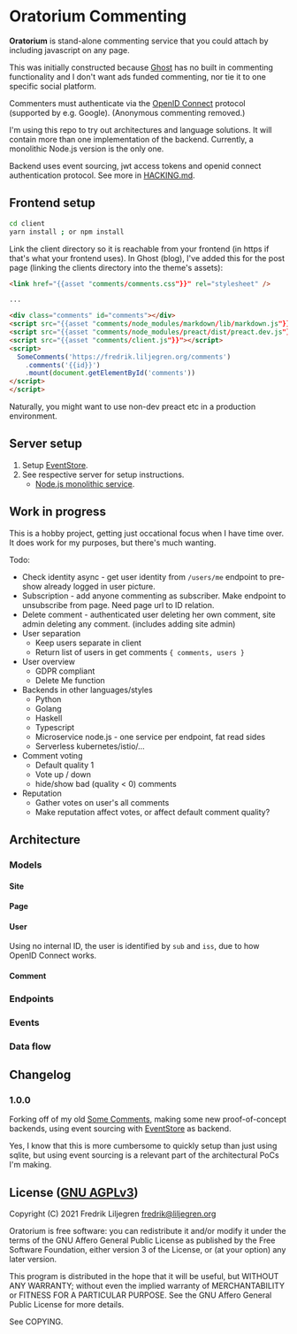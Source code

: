 Oratorium Commenting
====================

**Oratorium** is stand-alone commenting service that you could attach by
including javascript on any page.

This was initially constructed because [Ghost](https://ghost.org/) has no built
in commenting functionality and I don't want ads funded commenting, nor tie it
to one specific social platform.

Commenters must authenticate via the
[OpenID Connect](https://openid.net/connect/) protocol (supported by
e.g. Google).  (Anonymous commenting removed.)

I'm using this repo to try out architectures and language solutions.  It will
contain more than one implementation of the backend.  Currently, a monolithic
Node.js version is the only one.

Backend uses event sourcing, jwt access tokens and openid connect
authentication protocol.  See more in [HACKING.md](./HACKING.md).


Frontend setup
--------------

```bash
cd client
yarn install ; or npm install
```

Link the client directory so it is reachable from your frontend (in https if
that's what your frontend uses).  In Ghost (blog), I've added this for the post
page (linking the clients directory into the theme's assets):

```html
<link href="{{asset "comments/comments.css"}}" rel="stylesheet" />

...

<div class="comments" id="comments"></div>
<script src="{{asset "comments/node_modules/markdown/lib/markdown.js"}}"></script>
<script src="{{asset "comments/node_modules/preact/dist/preact.dev.js"}}"></script>
<script src="{{asset "comments/client.js"}}"></script>
<script>
  SomeComments('https://fredrik.liljegren.org/comments')
    .comments('{{id}}')
    .mount(document.getElementById('comments'))
</script>
</script>
```

Naturally, you might want to use non-dev preact etc in a production environment.


Server setup
------------

1. Setup [EventStore](https://eventstore.org/).
2. See respective server for setup instructions.
   * [Node.js monolithic service](./backends/nodejs-monolith).


Work in progress
----------------

This is a hobby project, getting just occational focus when I have time over.
It does work for my purposes, but there's much wanting.

Todo:

* Check identity async - get user identity from `/users/me` endpoint to
  pre-show already logged in user picture.
* Subscription - add anyone commenting as subscriber.  Make endpoint to
  unsubscribe from page.  Need page url to ID relation.
* Delete comment - authenticated user deleting her own comment, site admin
  deleting any comment. (includes adding site admin)
* User separation
  * Keep users separate in client
  * Return list of users in get comments `{ comments, users }`
* User overview
  * GDPR compliant
  * Delete Me function
* Backends in other languages/styles
  * Python
  * Golang
  * Haskell
  * Typescript
  * Microservice node.js - one service per endpoint, fat read sides
  * Serverless kubernetes/istio/...
* Comment voting
  * Default quality 1
  * Vote up / down
  * hide/show bad (quality < 0) comments
* Reputation
  * Gather votes on user's all comments
  * Make reputation affect votes, or affect default comment quality?

Architecture
------------

### Models

#### Site

#### Page

#### User

Using no internal ID, the user is identified by `sub` and `iss`, due to how OpenID Connect works.


#### Comment


### Endpoints


### Events


### Data flow


Changelog
---------

### 1.0.0

Forking off of my old [Some Comments](https://github.com/fiddur/some-comments),
making some new proof-of-concept backends, using event sourcing with
[EventStore](https://eventstore.org/) as backend.

Yes, I know that this is more cumbersome to quickly setup than just using
sqlite, but using event sourcing is a relevant part of the architectural PoCs
I'm making.


License ([GNU AGPLv3](http://www.gnu.org/licenses/agpl-3.0.html))
-----------------------------------------------------------------

Copyright (C) 2021 Fredrik Liljegren <fredrik@liljegren.org>

Oratorium is free software: you can redistribute it and/or modify it under the
terms of the GNU Affero General Public License as published by the Free
Software Foundation, either version 3 of the License, or (at your option) any
later version.

This program is distributed in the hope that it will be useful, but WITHOUT ANY
WARRANTY; without even the implied warranty of MERCHANTABILITY or FITNESS FOR A
PARTICULAR PURPOSE. See the GNU Affero General Public License for more details.

See COPYING.
